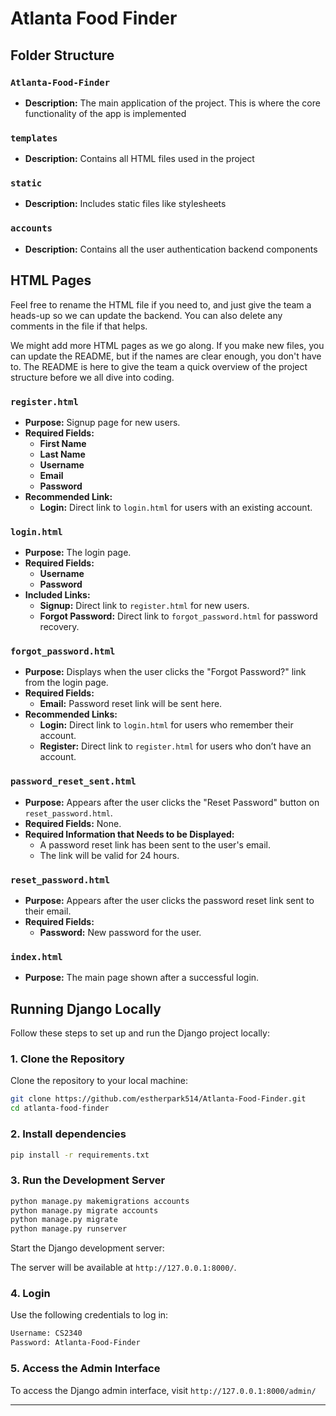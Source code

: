 # Atlanta Food Finder

## Folder Structure

### `Atlanta-Food-Finder`
- **Description:** The main application of the project. This is where the core functionality of the app is implemented

### `templates`
- **Description:** Contains all HTML files used in the project

### `static`
- **Description:** Includes static files like stylesheets

### `accounts`
- **Description:** Contains all the user authentication backend components

## HTML Pages

Feel free to rename the HTML file if you need to, and just give the team a heads-up so we can update the backend. You can also delete any comments in the file if that helps.

We might add more HTML pages as we go along. If you make new files, you can update the README, but if the names are clear enough, you don't have to. The README is here to give the team a quick overview of the project structure before we all dive into coding.

### `register.html`
- **Purpose:** Signup page for new users.
- **Required Fields:**
  - **First Name** 
  - **Last Name**
  - **Username** 
  - **Email** 
  - **Password** 
- **Recommended Link:**
  - **Login:** Direct link to `login.html` for users with an existing account.

### `login.html`
- **Purpose:** The login page.
- **Required Fields:**
  - **Username** 
  - **Password** 
- **Included Links:**
  - **Signup:** Direct link to `register.html` for new users.
  - **Forgot Password:** Direct link to `forgot_password.html` for password recovery.

### `forgot_password.html`
- **Purpose:** Displays when the user clicks the "Forgot Password?" link from the login page.
- **Required Fields:** 
  - **Email:** Password reset link will be sent here.
- **Recommended Links:**
  - **Login:** Direct link to `login.html` for users who remember their account.
  - **Register:** Direct link to `register.html` for users who don’t have an account.

### `password_reset_sent.html`
- **Purpose:** Appears after the user clicks the "Reset Password" button on `reset_password.html`.
- **Required Fields:** None.
- **Required Information that Needs to be Displayed:**
  - A password reset link has been sent to the user's email.
  - The link will be valid for 24 hours.

### `reset_password.html`
- **Purpose:** Appears after the user clicks the password reset link sent to their email.
- **Required Fields:**
  - **Password:** New password for the user.

### `index.html`
- **Purpose:** The main page shown after a successful login.

## Running Django Locally

Follow these steps to set up and run the Django project locally:

### 1. Clone the Repository

Clone the repository to your local machine:

```bash
git clone https://github.com/estherpark514/Atlanta-Food-Finder.git
cd atlanta-food-finder
```

### 2. Install dependencies
```bash
pip install -r requirements.txt
```

### 3. Run the Development Server
```bash
python manage.py makemigrations accounts
python manage.py migrate accounts
python manage.py migrate
python manage.py runserver
```

Start the Django development server:


The server will be available at `http://127.0.0.1:8000/`.

### 4. Login

Use the following credentials to log in:

```bash
Username: CS2340
Password: Atlanta-Food-Finder
```

### 5. Access the Admin Interface

To access the Django admin interface, visit `http://127.0.0.1:8000/admin/`

---
